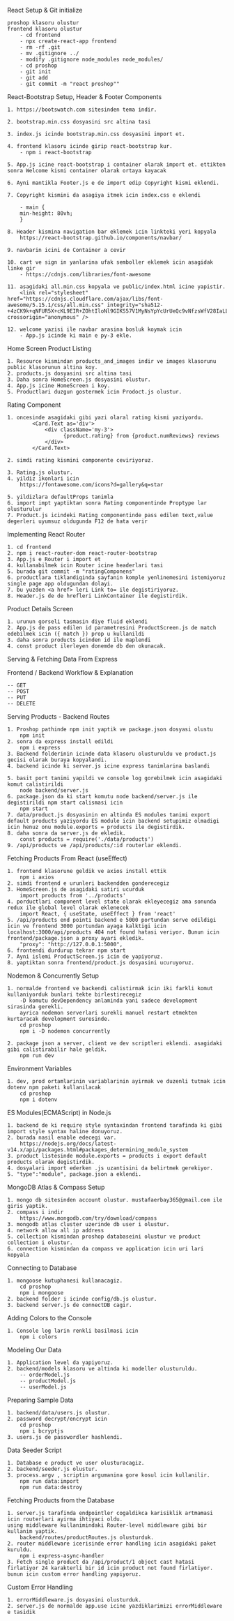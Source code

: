 
React Setup & Git initialize

    proshop klasoru olustur
    frontend klasoru olustur
        - cd frontend
        - npx create-react-app frontend
        - rm -rf .git
        - mv .gitignore ../
        - modify .gitignore node_modules node_modules/
        - cd proshop
        - git init
        - git add
        - git commit -m "react proshop""
    
React-Bootstrap Setup, Header & Footer Components

    1. https://bootswatch.com sitesinden tema indir.

    2. bootstrap.min.css dosyasini src altina tasi

    3. index.js icinde bootstrap.min.css dosyasini import et.

    4. frontend klasoru icinde girip react-bootstrap kur.
        - npm i react-bootstrap

    5. App.js icine react-bootstrap i container olarak import et. ettikten sonra Welcome kismi container olarak ortaya kayacak

    6. Ayni mantikla Footer.js e de import edip Copyright kismi eklendi.

    7. Copyright kismini da asagiya itmek icin index.css e eklendi

        - main {
        min-height: 80vh;
        }

    8. Header kismina navigation bar eklemek icin linkteki yeri kopyala
        https://react-bootstrap.github.io/components/navbar/

    9. navbarin icini de Container a cevir

    10. cart ve sign in yanlarina ufak semboller eklemek icin asagidak linke gir
        - https://cdnjs.com/libraries/font-awesome

    11. asagidaki all.min.css kopyala ve public/index.html icine yapistir.
        <link rel="stylesheet" href="https://cdnjs.cloudflare.com/ajax/libs/font-awesome/5.15.1/css/all.min.css" integrity="sha512-+4zCK9k+qNFUR5X+cKL9EIR+ZOhtIloNl9GIKS57V1MyNsYpYcUrUeQc9vNfzsWfV28IaLL3i96P9sdNyeRssA==" crossorigin="anonymous" />

    12. welcome yazisi ile navbar arasina bosluk koymak icin
        - App.js icinde ki main e py-3 ekle.

Home Screen Product Listing

    1. Resource kismindan products_and_images indir ve images klasorunu public klasorunun altina koy.
    2. products.js dosyasini src altina tasi
    3. Daha sonra HomeScreen.js dosyasini olustur.
    4. App.js icine HomeScreen i koy.
    5. Productlari duzgun gostermek icin Prodoct.js olustur.

Rating Component

    1. oncesinde asagidaki gibi yazi olaral rating kismi yaziyordu.
            <Card.Text as='div'>
                <div className='my-3'>
                      {product.rating} from {product.numReviews} reviews
                </div>        
            </Card.Text>
    
    2. simdi rating kismini componente ceviriyoruz.

    3. Rating.js olustur.
    4. yildiz ikonlari icin
        https://fontawesome.com/icons?d=gallery&q=star
    
    5. yildizlara defaultProps tanimla
    6. import impt yaptiktan sonra Rating componentinde Proptype lar olusturulur
    7. Product.js icindeki Rating componentinde pass edilen text,value degerleri uyumsuz oldugunda F12 de hata verir

Implementing React Router

    1. cd frontend
    2. npm i react-router-dom react-router-bootstrap
    3. App.js e Router i import et
    4. kullanabilmek icin Router icine headerlari tasi
    5. burada git commit -m "ratingComponens"
    6. productlara tiklandiginda sayfanin komple yenlinemesini istemiyoruz single page app oldugundan dolayi.
    7. bu yuzden <a href> leri Link to= ile degistiriyoruz.
    8. Header.js de de hrefleri LinkContainer ile degistirdik.

Product Details Screen

    1. urunun gorseli tasmasin diye fluid eklendi
    2. App.js de pass edilen id parametresini ProductScreen.js de match edebilmek icin ({ match }) prop u kullanildi
    3. daha sonra products icinden id ile maplendi
    4. const product ilerleyen donemde db den okunacak.

Serving & Fetching Data From Express

Frontend / Backend Workflow & Explanation

    -- GET 
    -- POST
    -- PUT
    -- DELETE

Serving Products - Backend Routes

    1. Proshop pathinde npm init yaptik ve package.json dosyasi olustu
        npm init
    2. sonra da express install edildi
        npm i express
    3. Backend folderinin icinde data klasoru olusturuldu ve product.js gecisi olarak buraya kopyalandi.
    4. backend icinde ki server.js icine express tanimlarina baslandi

    5. basit port tanimi yapildi ve console log gorebilmek icin asagidaki komut calistirildi
        node backend/server.js
    6. package.json da ki start komutu node backend/server.js ile degistirildi npm start calismasi icin
        npm start
    7. data/product.js dosyasinin en altinda ES modules tanimi export default products yaziyordu ES module icin backend setupimiz olmadigi icin henuz onu module.exports = products ile degistirdik.
    8. daha sonra da server.js de ekledik.
        const products = require('./data/products')
    9. /api/products ve /api/products/:id routerlar eklendi.

Fetching Products From React (useEffect)

    1. frontend klasorune geldik ve axios install ettik
        npm i axios
    2. simdi frontend e urunleri backendden gonderecegiz
    3. HomeScreen.js de asagidaki satiri ucurduk
        import products from '../products'
    4. porductlari component level state olarak ekleyecegiz ama sonunda redux ile global level olarak eklenecek
        import React, { useState, useEffect } from 'react'
    5. /api/products end pointi backend e 5000 portundan serve edildigi icin ve frontend 3000 portundan ayaga kalktigi icin localhost:3000/api/products 404 not found hatasi veriyor. Bunun icin frontend/package.json a proxy ayari ekledik.
        "proxy": "http://127.0.0.1:5000",
    6. frontendi durdurup tekrar npm start
    7. Ayni islemi ProductScreen.js icin de yapiyoruz.
    8. yaptiktan sonra frontend/product.js dosyasini ucuruyoruz.

Nodemon & Concurrently Setup

    1. normalde frontend ve backendi calistirmak icin iki farkli komut kullaniyorduk bunlari tekte birlestirecegiz
        -D komutu devDependency anlaminda yani sadece development sirasinda gerekli.
        ayrica nodemon serverlari surekli manuel restart etmekten kurtaracak development suresinde. 
        cd proshop
        npm i -D nodemon concurrently

    2. package json a server, client ve dev scriptleri eklendi. asagidaki gibi calistirabilir hale geldik.
        npm run dev 

Environment Variables

    1. dev, prod ortamlarinin variablarinin ayirmak ve duzenli tutmak icin dotenv npm paketi kullanilacak
        cd proshop
        npm i dotenv

ES Modules(ECMAScript) in Node.js

    1. backend de ki require style syntaxindan frontend tarafinda ki gibi import style syntax haline donuyoruz.
    2. burada nasil enable edecegi var.
        https://nodejs.org/docs/latest-v14.x/api/packages.html#packages_determining_module_system
    3. product listesinde module.exports = products i export default products olarak degistirdik.
    4. dosyalari import ederken .js uzantisini da belirtmek gerekiyor.
    5. "type":"module", package.json a eklendi.

MongoDB Atlas & Compass Setup

    1. mongo db sitesinden account olustur. mustafaerbay365@gmail.com ile giris yaptik.
    2. compass i indir
        https://www.mongodb.com/try/download/compass
    3. mongodb atlas cluster uzerinde db user i olustur.
    4. network allow all ip address
    5. collection kismindan proshop databaseini olustur ve product collection i olustur.
    6. connection kismindan da compass ve application icin uri lari kopyala

Connecting to Database

    1. mongoose kutuphanesi kullanacagiz.
        cd proshop
        npm i mongoose
    2. backend folder i icinde config/db.js olustur.
    3. backend server.js de connectDB cagir.

Adding Colors to the Console

    1. Console log larin renkli basilmasi icin
        npm i colors
    
Modeling Our Data

    1. Application level da yapiyoruz.
    2. backend/models klasoru ve altinda ki modeller olusturuldu.
        -- orderModel.js
        -- productModel.js
        -- userModel.js

Preparing Sample Data

    1. backend/data/users.js olustur.
    2. password decrypt/encrypt icin
        cd proshop
        npm i bcryptjs
    3. users.js de passwordler hashlendi.

Data Seeder Script

    1. Database e product ve user olusturacagiz.
    2. backend/seeder.js olustur.
    3. process.argv , scriptin argumanina gore kosul icin kullanilir.
        npm run data:import
        npm run data:destroy

Fetching Products from the Database

    1. server.js tarafinda endpointler cogaldikca karisiklik artmamasi icin routerlari ayirma ihtiyaci oldu.
    using middleware kullanimindaki Router-level middleware gibi bir kullanim yaptik.
        backend/routes/productRoutes.js olusturduk.
    2. router middleware icerisinde error handling icin asagidaki paket kuruldu.
        npm i express-async-handler
    3. Fetch single product da /api/product/1 object cast hatasi firlatiyor 24 karakterli bir id icin product not found firlatiyor. bunun icin custom error handling yapiyoruz.

Custom Error Handling

    1. errorMiddleware.js dosyasini olusturduk.
    2. server.js de normalde app.use icine yazdiklarimizi errorMiddleware e tasidik

        
    





